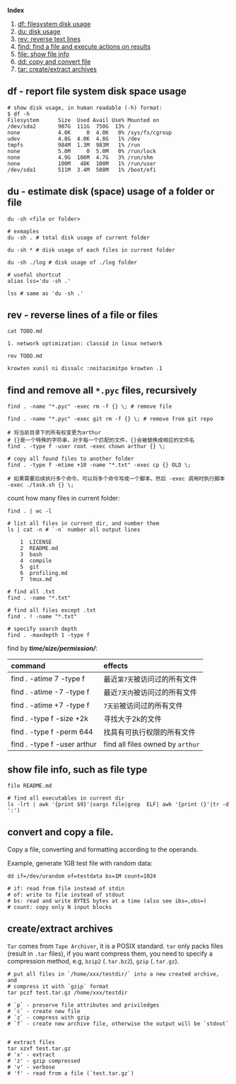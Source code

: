 **Index**

1. [df: filesystem disk usage](#df)
1. [du: disk usage](#du)
1. [rev: reverse text lines](#rev)
1. [find: find a file and execute actions on results](#find)
1. [file: show file info](#file)
1. [dd: copy and convert file](#dd)
1. [tar: create/extract archives](#tar)

<a name="df"></a>
## df - report file system disk space usage
```shell
# show disk usage, in human readable (-h) format:
$ df -h
Filesystem      Size  Used Avail Use% Mounted on
/dev/sda2       907G  111G  750G  13% /
none            4.0K     0  4.0K   0% /sys/fs/cgroup
udev            4.8G  4.0K  4.8G   1% /dev
tmpfs           984M  1.3M  983M   1% /run
none            5.0M     0  5.0M   0% /run/lock
none            4.9G  106M  4.7G   3% /run/shm
none            100M   48K  100M   1% /run/user
/dev/sda1       511M  3.4M  508M   1% /boot/efi
```

<a name="du"></a>
## du - estimate disk (space) usage of a folder or file
```shell
du -sh <file or folder>

# exmaples
du -sh . # total disk usage of current folder

du -sh * # disk usage of each files in current folder

du -sh ./log # disk usage of ./log folder

# useful shortcut
alias lss='du -sh .'

lss # same as 'du -sh .'
```

<a name="rev"></a>
## rev - reverse lines of a file or files
```shell
cat TODO.md

1. network optimization: classid in linux network

rev TODO.md

krowten xunil ni dissalc :noitazimitpo krowten .1
```

<a name="find"></a>
## find and remove all `*.pyc` files, recursively
```shell
find . -name "*.pyc" -exec rm -f {} \; # remove file

find . -name "*.pyc" -exec git rm -f {} \; # remove from git repo

# 将当前目录下的所有权变更为arthur
# {}是一个特殊的字符串，对于每一个匹配的文件，{}会被替换成相应的文件名
find . -type f -user root -exec chown arthur {} \;

# copy all found files to another folder
find . -type f -mtime +10 -name "*.txt" -exec cp {} OLD \;

# 如果需要后续执行多个命令，可以将多个命令写成一个脚本。然后 -exec 调用时执行脚本
-exec ./task.sh {} \;
```

count how many files in current folder:
```shell
find . | wc -l

# list all files in current dir, and number them
ls | cat -n # `-n` number all output lines

    1  LICENSE
    2  README.md
    3  bash
    4  compile
    5  git
    6  profiling.md
    7  tmux.md
```

```shell
# find all .txt
find . -name "*.txt"

# find all files except .txt
find . ! -name "*.txt"

# specify search depth
find . -maxdepth 1 -type f
```

find by ***time/size/permission/***:

| command | effects |
| :------ | :------------ |
| find . -atime 7 -type f | 最近`第7天`被访问过的所有文件 |
| find . -atime -7 -type f | 最近`7天内`被访问过的所有文件 |
| find . -atime +7 -type f | `7天前`被访问过的所有文件 |
| find . -type f -size +2k | 寻找大于2k的文件 |
| find . -type f -perm 644 | 找具有可执行权限的所有文件 |
| find . -type f -user arthur | find all files owned by `arthur` |


<a name="file"></a>
## show file info, such as file type
```shell
file README.md

# find all executables in current dir
ls -lrt | awk '{print $9}'|xargs file|grep  ELF| awk '{print (}'|tr -d ':')
```


<a name="dd"></a>
## convert and copy a file.
Copy a file, converting and formatting according to the operands.

Example, generate 1GB test file with random data:
```shell
dd if=/dev/urandom of=testdata bs=1M count=1024

# if: read from file instead of stdin
# of: write to file instead of stdout
# bs: read and write BYTES bytes at a time (also see ibs=,obs=)
# count: copy only N input blocks
```

<a name="tar"></a>
## create/extract archives
`Tar` comes from `Tape Archiver`, it is a POSIX standard.
`tar` only packs files (result in `.tar` files), if you want compress them,
you need to specify a compression method, e.g, `bzip2` (`.tar.bz2`),
`gzip` (`.tar.gz`).

```shell
# put all files in `/home/xxx/testdir/` into a new created archive, and
# compress it with `gzip` format
tar pczf test.tar.gz /home/xxx/testdir

# `p` - preserve file attributes and priviledges
# `c` - create new file
# `z` - compress with gzip
# `f` - create new archive file, otherwise the output will be `stdout`


# extract files
tar xzvf test.tar.gz
# 'x' - extract
# 'z' - gzip compressed
# 'v' - verbose
# 'f' - read from a file (`test.tar.gz`)
```
